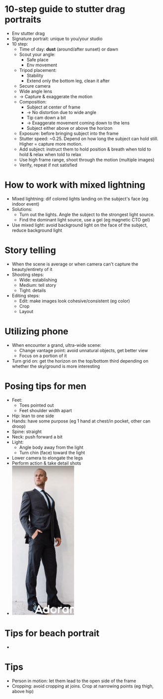 # 10-step guide to stutter drag portraits
- Env stutter drag
- Signature portrait: unique to you/your studio
- 10 step:
  - Time of day: **dust** (around/after sunset) or dawn
  - Scout your angle:
    - Safe place
    - Env movement
  - Tripod placement:
    - Stability
    - Extend only the bottom leg, clean it after
  - Secure camera
  - Wide angle lens
  - -> Capture & exaggerate the motion
  - Composition:
    - Subject at center of frame
    - -> No distortion due to wide angle
    - Tip cam down a bit
    - -> Exaggerate movement coming down to the lens
    - Subject either above or above the horizon
  - Exposure: before bringing subject into the frame
  - Stutter speed: ~0.25. Depend on how long the subject can hold still. Higher = capture more motion.
  - Add subject: instruct them to hold position & breath when told to hold & relax when told to relax
  - Use high frame range, shoot through the motion (multiple images)
  - Verify, repeat if not satisfied

# How to work with mixed lightning
- Mixed lightning: dif colored lights landing on the subject's face (eg indoor event)
- Solutions:
  - Turn out the lights. Angle the subject to the strongest light source.
  - Find the dominant light source, use a gel (eg magnetic CTO gel)
- Use mixed light: avoid background light on the face of the subject, reduce background light

# Story telling
- When the scene is average or when camera can't capture the beauty/entirety of it
- Shooting steps:
  - Wide: establishing
  - Medium: tell story
  - Tight: details
- Editing steps:
  - Edit: make images look cohesive/consistent (eg color)
  - Crop
  - Layout

# Utilizing phone
- When encounter a grand, ultra-wide scene:
  - Change vantage point: avoid unnatural objects, get better view
  - Focus on a portion of it
- Turn grid on: get the horizon on the top/bottom third depending on whether the sky/ground is more interesting

# Posing tips for men
- Feet:
  - Toes pointed out
  - Feet shoulder width apart
- Hip: lean to one side
- Hands: have some purpose (eg 1 hand at chest/in pocket, other can droop)
- Spine: straight
- Neck: push forward a bit
- Light:
  - Angle body away from the light
  - Turn chin (face) toward the light
- Lower camera to elongate the legs
- Perform action & take detail shots
- <img src="./resources/pose.png" width="200"/>

# Tips for beach portrait
- 

# Tips
- Person in motion: let them lead to the open side of the frame
- Cropping: avoid cropping at joins. Crop at narrowing points (eg thigh, above hip)